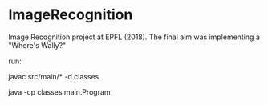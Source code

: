 # ImageRecognition
Image Recognition project at EPFL (2018). The final aim was implementing a "Where's Wally?"

run:

javac src/main/* -d classes

java -cp classes main.Program
